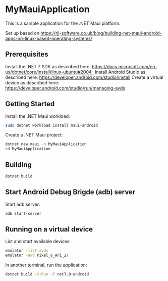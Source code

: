# MyMauiApplication

This is a sample application for the .NET Maui platform.

Set up based on <https://rjj-software.co.uk/blog/building-net-maui-android-apps-on-linux-based-operating-systems/>

## Prerequisites

Install the .NET 7 SDK as described here: <https://docs.microsoft.com/en-us/dotnet/core/install/linux-ubuntu#2004->
Install Android Studio as described here: <https://developer.android.com/studio/install>
Create a virtual device as described here: <https://developer.android.com/studio/run/managing-avds>

## Getting Started

Install the .NET Maui workload:

```bash
sudo dotnet workload install maui-android
```

Create a .NET Maui project:

```bash
dotnet new maui -n MyMauiApplication
cd MyMauiApplication
```

## Building

```bash
dotnet build
```

## Start Android Debug Brigde (adb) server

Start adb server:

```bash
adb start-server
```

## Running on a virtual device

List and start available devices:

```bash
emulator -list-avds
emulator -avd Pixel_6_API_27
```

In another terminal, run the application:

```bash
dotnet build -t:Run -f net7.0-android
```
